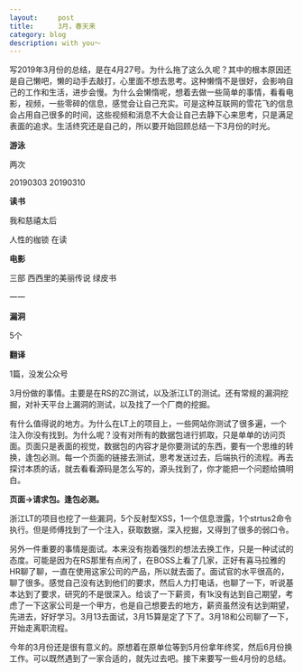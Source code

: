 ```yaml
---
layout:     post
title:      3月，春天来
category: blog
description: with you～
---
```



写2019年3月份的总结，是在4月27号。为什么拖了这么久呢？其中的根本原因还是自己懒吧，懒的动手去敲打，心里面不想去思考。这种懒惰不是很好，会影响自己的工作和生活，进步会慢。为什么会懒惰呢，想着去做一些简单的事情，看看电影，视频，一些零碎的信息，感觉会让自己充实。可是这种互联网的雪花飞的信息会占用自己很多的时间，这些视频和消息不大会让自己去静下心来思考，只是满足表面的追求。生活终究还是自己的，所以要开始回顾总结一下3月份的时光。

**游泳** 

两次

20190303
20190310


**读书**

我和慈禧太后

人性的枷锁  在读

**电影**  

三部 
西西里的美丽传说
绿皮书

一一

**漏洞**

5个

**翻译**

1篇，没发公众号

3月份做的事情。主要是在RS的ZC测试，以及浙江LT的测试。还有常规的漏洞挖掘，对补天平台上漏洞的测试，以及找了一个厂商的挖掘。

有什么值得说的地方。为什么在LT上的项目上，一些网站你测试了很多遍，一个注入你没有找到。为什么呢？没有对所有的数据包进行抓取，只是单单的访问页面。页面只是表面的视觉，数据包的内容才是你要测试的东西，要有一个思维的转换，逢包必测。每一个页面的链接去测试，思考发送过去，后端执行的流程。再去探讨本质的话，就去看看源码是怎么写的，源头找到了，你才能把一个问题给搞明白。

**页面->请求包。逢包必测。**

浙江LT的项目也挖了一些漏洞，5个反射型XSS，1一个信息泄露，1个strtus2命令执行。但是师傅找到了一个注入，获取数据，深入挖掘，又得到了很多的弱口令。

另外一件重要的事情是面试。本来没有抱着强烈的想法去换工作，只是一种试试的态度。可能是因为在RS那里有点闲了，在BOSS上看了几家，正好有喜马拉雅的HR聊了聊，一直在使用这家公司的产品，所以就去面了。面试官的水平很高的，聊了很多。感觉自己没有达到他们的要求，然后人力打电话，也聊了一下，听说基本达到了要求，研究的不是很深入。给谈了一下薪资，有1k没有达到自己期望，考虑了一下这家公司是一个甲方，也是自己想要去的地方，薪资虽然没有达到期望，先进去，好好学习。3月13去面试，3月15算是定了下了。3月18和公司聊了一下，开始走离职流程。

今年的3月份还是很有意义的。原想着在原单位等到5月份拿年终奖，然后6月份换工作。可以既然遇到了一家合适的，就先过去吧。接下来要写一些4月份的总结。

